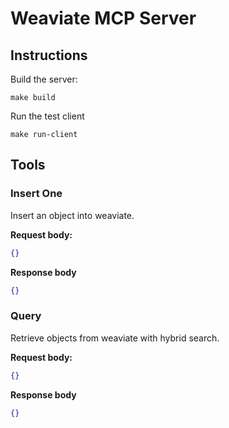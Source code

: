 # Weaviate MCP Server

## Instructions

Build the server:
```
make build
```

Run the test client
```
make run-client
```

## Tools

### Insert One
Insert an object into weaviate.

**Request body:**
```json
{}
```

**Response body**
```json
{}
```

### Query
Retrieve objects from weaviate with hybrid search.

**Request body:**
```json
{}
```

**Response body**
```json
{}
```
